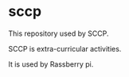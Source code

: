 # sccp
This repository used by SCCP.

SCCP is extra-curricular activities.

It is used by Rassberry pi.
